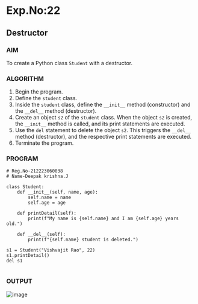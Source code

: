 # Exp.No:22  
## Destructor


### AIM  
To create a Python class `Student` with a destructor.


### ALGORITHM

1. Begin the program.  
2. Define the `student` class.  
3. Inside the `student` class, define the `__init__` method (constructor) and the `__del__` method (destructor).  
4. Create an object `s2` of the `student` class. When the object `s2` is created, the `__init__` method is called, and its print statements are executed.  
5. Use the `del` statement to delete the object `s2`. This triggers the `__del__` method (destructor), and the respective print statements are executed.  
6. Terminate the program.


### PROGRAM

```
# Reg.No-212223060038
# Name-Deepak krishna.J

class Student:
    def __init__(self, name, age):
        self.name = name
        self.age = age

    def printDetail(self):
        print(f"My name is {self.name} and I am {self.age} years old.")

    def __del__(self):
        print(f"{self.name} student is deleted.")

s1 = Student("Vishvajit Rao", 22)
s1.printDetail()
del s1


```

### OUTPUT
![image](https://github.com/user-attachments/assets/87b2da7f-583a-41a7-8cec-0536561d6f7e)
